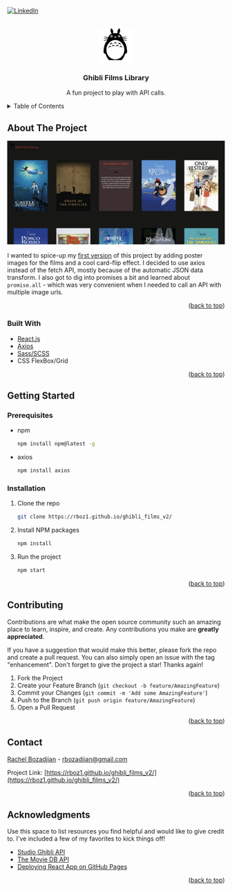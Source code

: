 <div id="top"></div>
<!--
*** Thanks for checking out the Best-README-Template. If you have a suggestion
*** that would make this better, please fork the repo and create a pull request
*** or simply open an issue with the tag "enhancement".
*** Don't forget to give the project a star!
*** Thanks again! Now go create something AMAZING! :D
-->



<!-- PROJECT SHIELDS -->
<!--
*** I'm using markdown "reference style" links for readability.
*** Reference links are enclosed in brackets [ ] instead of parentheses ( ).
*** See the bottom of this document for the declaration of the reference variables
*** for contributors-url, forks-url, etc. This is an optional, concise syntax you may use.
*** https://www.markdownguide.org/basic-syntax/#reference-style-links
-->
[![LinkedIn][linkedin-shield]][linkedin-url]



<!-- PROJECT LOGO -->
<br />
<div align="center">
  <a href="https://rboz1.github.io/portfolio_site/">
    <img src="src/components/TotoroLogo.svg" alt="Logo" width="80" height="80">
  </a>

  <h3 align="center">Ghibli Films Library</h3>

  <p align="center">
    A fun project to play with API calls.
  </p>
</div>



<!-- TABLE OF CONTENTS -->
<details>
  <summary>Table of Contents</summary>
  <ol>
    <li>
      <a href="#about-the-project">About The Project</a>
      <ul>
        <li><a href="#built-with">Built With</a></li>
      </ul>
    </li>
    <li>
      <a href="#getting-started">Getting Started</a>
      <ul>
        <li><a href="#prerequisites">Prerequisites</a></li>
        <li><a href="#installation">Installation</a></li>
      </ul>
    </li>
    <li><a href="#contributing">Contributing</a></li>
    <li><a href="#contact">Contact</a></li>
    <li><a href="#acknowledgments">Acknowledgments</a></li>
  </ol>
</details>



<!-- ABOUT THE PROJECT -->
## About The Project

[![Product Name Screen Shot][product-screenshot]](https://example.com)

I wanted to spice-up my [first version](https://github.com/rboz1/ghibli_films) of this project by adding poster images for the films and a cool card-flip effect. I decided to use axios instead of the fetch API, mostly because of the automatic JSON data transform. I also got to dig into promises a bit and learned about ``` promise.all``` - which was very convenient when I needed to call an API with multiple image urls.


<p align="right">(<a href="#top">back to top</a>)</p>



### Built With

* [React.js](https://reactjs.org/)
* [Axios](https://axios-http.com/)
* [Sass/SCSS](https://sass-lang.com/)
* CSS FlexBox/Grid

<p align="right">(<a href="#top">back to top</a>)</p>



<!-- GETTING STARTED -->
## Getting Started

### Prerequisites

* npm
  ```sh
  npm install npm@latest -g
  ```
  
* axios
  ```sh
  npm install axios
  ```


### Installation

1. Clone the repo
   ```sh
   git clone https://rboz1.github.io/ghibli_films_v2/
   ```
2. Install NPM packages
   ```sh
   npm install
   ```
3. Run the project
   ```sh
   npm start
   ```

<p align="right">(<a href="#top">back to top</a>)</p>

<!-- CONTRIBUTING -->
## Contributing

Contributions are what make the open source community such an amazing place to learn, inspire, and create. Any contributions you make are **greatly appreciated**.

If you have a suggestion that would make this better, please fork the repo and create a pull request. You can also simply open an issue with the tag "enhancement".
Don't forget to give the project a star! Thanks again!

1. Fork the Project
2. Create your Feature Branch (`git checkout -b feature/AmazingFeature`)
3. Commit your Changes (`git commit -m 'Add some AmazingFeature'`)
4. Push to the Branch (`git push origin feature/AmazingFeature`)
5. Open a Pull Request

<p align="right">(<a href="#top">back to top</a>)</p>

<!-- CONTACT -->
## Contact

[Rachel Bozadjian](https://rboz1.github.io/portfolio_site/) - rbozadjian@gmail.com

Project Link: [https://rboz1.github.io/ghibli_films_v2/](https://rboz1.github.io/ghibli_films_v2/)

<p align="right">(<a href="#top">back to top</a>)</p>



<!-- ACKNOWLEDGMENTS -->
## Acknowledgments

Use this space to list resources you find helpful and would like to give credit to. I've included a few of my favorites to kick things off!

* [Studio Ghibli API](https://ghibliapi.herokuapp.com/)
* [The Movie DB API](https://www.themoviedb.org/documentation/api?language=en-US)
* [Deploying React App on GitHub Pages](https://dev.to/yuribenjamin/how-to-deploy-react-app-in-github-pages-2a1f)

<p align="right">(<a href="#top">back to top</a>)</p>



<!-- MARKDOWN LINKS & IMAGES -->
<!-- https://www.markdownguide.org/basic-syntax/#reference-style-links -->
[linkedin-shield]: https://img.shields.io/badge/-LinkedIn-black.svg?style=for-the-badge&logo=linkedin&colorB=555
[linkedin-url]: www.linkedin.com/in/rachel-bozadjian-203999109
[product-screenshot]: images/screenshot_ghibli.jpg
